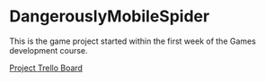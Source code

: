 # DangerouslyMobileSpider
This is the game project started within the first week of the Games development course.

[Project Trello Board](https://trello.com/b/4PXdJNkD/dangerouslymobilespider)

